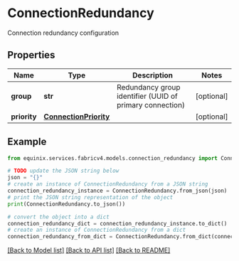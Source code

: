 # ConnectionRedundancy

Connection redundancy configuration

## Properties

Name | Type | Description | Notes
------------ | ------------- | ------------- | -------------
**group** | **str** | Redundancy group identifier (UUID of primary connection) | [optional] 
**priority** | [**ConnectionPriority**](ConnectionPriority.md) |  | [optional] 

## Example

```python
from equinix.services.fabricv4.models.connection_redundancy import ConnectionRedundancy

# TODO update the JSON string below
json = "{}"
# create an instance of ConnectionRedundancy from a JSON string
connection_redundancy_instance = ConnectionRedundancy.from_json(json)
# print the JSON string representation of the object
print(ConnectionRedundancy.to_json())

# convert the object into a dict
connection_redundancy_dict = connection_redundancy_instance.to_dict()
# create an instance of ConnectionRedundancy from a dict
connection_redundancy_from_dict = ConnectionRedundancy.from_dict(connection_redundancy_dict)
```
[[Back to Model list]](../README.md#documentation-for-models) [[Back to API list]](../README.md#documentation-for-api-endpoints) [[Back to README]](../README.md)


